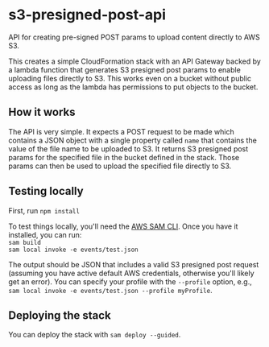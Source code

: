 # s3-presigned-post-api
API for creating pre-signed POST params to upload content directly to AWS S3.

This creates a simple CloudFormation stack with an API Gateway backed by a lambda function that generates S3 presigned post params to enable uploading files directly to S3. This works even on a bucket without public access as long as the lambda has permissions to put objects to the bucket.

## How it works
The API is very simple. It expects a POST request to be made which contains a JSON object with a single property called `name` that contains the value of the file name to be uploaded to S3. It returns S3 presigned post params for the specified file in the bucket defined in the stack. Those params can then be used to upload the specified file directly to S3.

## Testing locally
First, run `npm install`  

To test things locally, you'll need the [AWS SAM CLI](https://docs.aws.amazon.com/serverless-application-model/latest/developerguide/serverless-sam-cli-install.html).  Once you have it installed, you can run:  
`sam build`  
`sam local invoke -e events/test.json`  

The output should be JSON that includes a valid S3 presigned post request (assuming you have active default AWS credentials, otherwise you'll likely get an error). You can specify your profile with the `--profile` option, e.g., `sam local invoke -e events/test.json --profile myProfile`.

## Deploying the stack
You can deploy the stack with `sam deploy --guided`.